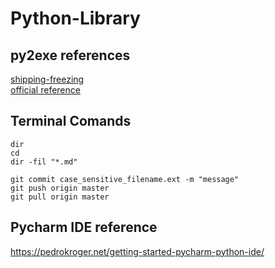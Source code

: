 # Python-Library

## py2exe references
[shipping-freezing](https://docs.python-guide.org/shipping/freezing/)  
[official reference](http://www.py2exe.org/)

## Terminal Comands
```
dir  
cd  
dir -fil "*.md"

git commit case_sensitive_filename.ext -m "message"  
git push origin master  
git pull origin master
```

## Pycharm IDE reference

https://pedrokroger.net/getting-started-pycharm-python-ide/